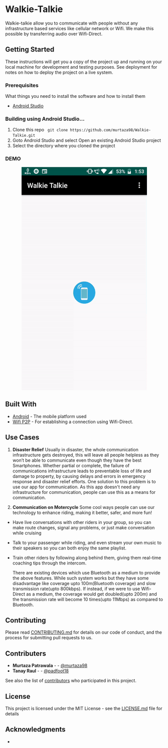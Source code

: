 # Walkie-Talkie

Walkie-talkie allow you to communicate with people without any infrastructure based services like cellular network or Wifi. We make this possible by transferring audio over Wifi-Direct.

## Getting Started

These instructions will get you a copy of the project up and running on your local machine for development and testing purposes. See deployment for notes on how to deploy the project on a live system.

### Prerequisites

What things you need to install the software and how to install them

* [Android Studio](https://developer.android.com/studio)

### Building using Android Studio...
1. Clone this repo
` git clone https://github.com/murtaza98/Walkie-Talkie.git`
2. Goto Android Studio and select Open an existing Android Studio project
3. Select the directory where you cloned the project

### DEMO

<div align="center">


<img src="./demo/walkie-talkie_demo.gif" width=400px>

</div>

## Built With

* [Android](https://developer.android.com/docs) - The mobile platform used
* [Wifi P2P](https://developer.android.com/guide/topics/connectivity/wifip2p) - For establishing a connection using Wifi-Direct.

## Use Cases
1. **Disaster Relief**
	Usually in disaster, the whole communication infrastructure gets destroyed, this will leave all people helpless as they won’t be able to communicate even though they have the best Smartphones.
Whether partial or complete, the failure of communications infrastructure leads to preventable loss of life and damage to property,  by causing delays and errors in emergency response and disaster relief efforts. 
One solution to this problem is to use our app for communication. As this app doesn't need any infrastructure for communication, people can use this as a means for communication.

2. **Communication on Motercycle**
Some cool ways people can use our technology to enhance riding, making it better, safer, and more fun!
- Have live conversations with other riders in your group, so you can make route changes, signal any problems, or just make conversation while cruising

- Talk to your passenger while riding, and even stream your own music to their speakers so you can both enjoy the same playlist.
- Train other riders by following along behind them, giving them real-time coaching tips through the intercom.

	There are existing devices which use Bluetooth as a medium to provide the above features. While such system works but they have some disadvantage like coverage upto 100m(Bluetooth coverage) and slow transmission rate(upto 800kbps). If instead, if we were to use Wifi-Direct as a medium, the coverage would get doubled(upto 200m) and the transmission rate will become 10 times(upto 11Mbps) as compared to Bluetooth.



## Contributing

Please read [CONTRIBUTING.md](https://github.com/murtaza98/Walkie-Talkie/blob/master/CONTRIBUTING.md) for details on our code of conduct, and the process for submitting pull requests to us.

## Contributers

* **Murtaza Patrawala** - - [@murtaza98](https://github.com/murtaza98)
* **Tanay Raul** -  - [@padfoot18](https://github.com/padfoot18)

See also the list of [contributors](https://github.com/murtaza98/Walkie-Talkie/contributors) who participated in this project.

## License

This project is licensed under the MIT License - see the [LICENSE.md](LICENSE.md) file for details

## Acknowledgments

* 
